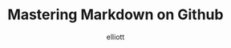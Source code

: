 ---
author: elliott
layout: post
title: "Mastering Markdown on Github"
link: https://guides.github.com/features/mastering-markdown/
categories: reading
canvas: false
---